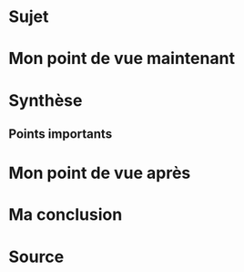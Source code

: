 
# Sujet

# Mon point de vue maintenant

# Synthèse

## Points importants

# Mon point de vue après
# Ma conclusion

# Source

